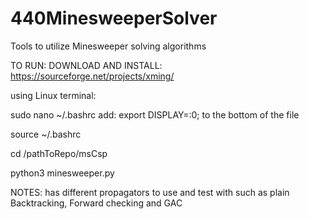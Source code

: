 # 440MinesweeperSolver
Tools to utilize Minesweeper solving algorithms

TO RUN:
DOWNLOAD AND INSTALL: https://sourceforge.net/projects/xming/

using Linux terminal: 

sudo nano ~/.bashrc
  add: export DISPLAY=:0;
  to the bottom of the file
  
source ~/.bashrc

cd /pathToRepo/msCsp

python3 minesweeper.py
  
NOTES:
  has different propagators to use and test with such as plain Backtracking, Forward checking and GAC
  
  
